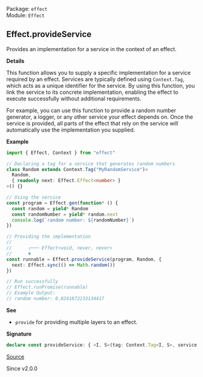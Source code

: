 Package: `effect`<br />
Module: `Effect`<br />

## Effect.provideService

Provides an implementation for a service in the context of an effect.

**Details**

This function allows you to supply a specific implementation for a service
required by an effect. Services are typically defined using `Context.Tag`,
which acts as a unique identifier for the service. By using this function,
you link the service to its concrete implementation, enabling the effect to
execute successfully without additional requirements.

For example, you can use this function to provide a random number generator,
a logger, or any other service your effect depends on. Once the service is
provided, all parts of the effect that rely on the service will automatically
use the implementation you supplied.

**Example**

```ts
import { Effect, Context } from "effect"

// Declaring a tag for a service that generates random numbers
class Random extends Context.Tag("MyRandomService")<
  Random,
  { readonly next: Effect.Effect<number> }
>() {}

// Using the service
const program = Effect.gen(function* () {
  const random = yield* Random
  const randomNumber = yield* random.next
  console.log(`random number: ${randomNumber}`)
})

// Providing the implementation
//
//      ┌─── Effect<void, never, never>
//      ▼
const runnable = Effect.provideService(program, Random, {
  next: Effect.sync(() => Math.random())
})

// Run successfully
// Effect.runPromise(runnable)
// Example Output:
// random number: 0.8241872233134417
```

**See**

- `provide` for providing multiple layers to an effect.

**Signature**

```ts
declare const provideService: { <I, S>(tag: Context.Tag<I, S>, service: NoInfer<S>): <A, E, R>(self: Effect<A, E, R>) => Effect<A, E, Exclude<R, I>>; <A, E, R, I, S>(self: Effect<A, E, R>, tag: Context.Tag<I, S>, service: NoInfer<S>): Effect<A, E, Exclude<R, I>>; }
```

[Source](https://github.com/Effect-TS/effect/tree/main/packages/effect/src/Effect.ts#L7468)

Since v2.0.0